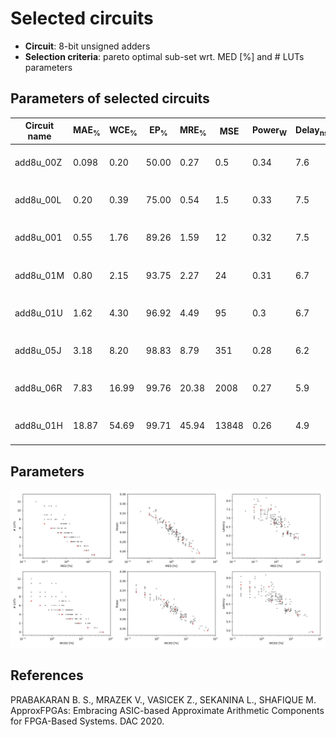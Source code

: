 
Selected circuits
===================
 - **Circuit**: 8-bit unsigned adders
 - **Selection criteria**: pareto optimal sub-set wrt. MED [%] and # LUTs parameters

Parameters of selected circuits
----------------------------

| Circuit name | MAE<sub>%</sub> | WCE<sub>%</sub> | EP<sub>%</sub> | MRE<sub>%</sub> | MSE | Power<sub>W</sub> | Delay<sub>ns</sub> | LUTs | Download |
| --- |  --- | --- | --- | --- | --- | --- | --- | --- | --- |
| add8u_00Z | 0.098 | 0.20 | 50.00 | 0.27 | 0.5 | 0.34 | 7.6 | 7.0 |  [[Verilog](add8u_00Z.v)] [[Verilog<sub>PDK45</sub>](add8u_00Z_pdk45.v)] [[C](add8u_00Z.c)] |
| add8u_00L | 0.20 | 0.39 | 75.00 | 0.54 | 1.5 | 0.33 | 7.5 | 6.0 |  [[Verilog](add8u_00L.v)] [[Verilog<sub>PDK45</sub>](add8u_00L_pdk45.v)] [[C](add8u_00L.c)] |
| add8u_001 | 0.55 | 1.76 | 89.26 | 1.59 | 12 | 0.32 | 7.5 | 5.0 |  [[Verilog](add8u_001.v)] [[Verilog<sub>PDK45</sub>](add8u_001_pdk45.v)] [[C](add8u_001.c)] |
| add8u_01M | 0.80 | 2.15 | 93.75 | 2.27 | 24 | 0.31 | 6.7 | 4.0 |  [[Verilog](add8u_01M.v)] [[Verilog<sub>PDK45</sub>](add8u_01M_pdk45.v)] [[C](add8u_01M.c)] |
| add8u_01U | 1.62 | 4.30 | 96.92 | 4.49 | 95 | 0.3 | 6.7 | 3.0 |  [[Verilog](add8u_01U.v)] [[Verilog<sub>PDK45</sub>](add8u_01U_pdk45.v)] [[C](add8u_01U.c)] |
| add8u_05J | 3.18 | 8.20 | 98.83 | 8.79 | 351 | 0.28 | 6.2 | 2.0 |  [[Verilog](add8u_05J.v)] [[Verilog<sub>PDK45</sub>](add8u_05J_pdk45.v)] [[C](add8u_05J.c)] |
| add8u_06R | 7.83 | 16.99 | 99.76 | 20.38 | 2008 | 0.27 | 5.9 | 1.0 |  [[Verilog](add8u_06R.v)] [[Verilog<sub>PDK45</sub>](add8u_06R_pdk45.v)] [[C](add8u_06R.c)] |
| add8u_01H | 18.87 | 54.69 | 99.71 | 45.94 | 13848 | 0.26 | 4.9 | 0 |  [[Verilog](add8u_01H.v)] [[Verilog<sub>PDK45</sub>](add8u_01H_pdk45.v)] [[C](add8u_01H.c)] |
    
Parameters
--------------
![Parameters figure](fig.png)

References
--------------
PRABAKARAN B. S., MRAZEK V., VASICEK Z., SEKANINA L., SHAFIQUE M. ApproxFPGAs: Embracing ASIC-based Approximate Arithmetic Components for FPGA-Based Systems. DAC 2020.

             